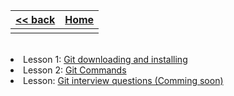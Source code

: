 
<style> 
 .markdown-body table {
   margin-bottom: -40px;
 }
 
 .markdown-body tbody {
    border-top: 2px solid #FFFFFF;
    border-bottom: 2px solid #FFFFFF;
    background-color: #FFFFFF;
}
 
.markdown-body td {
    border-right: 1px solid #FFFFFF;
    border-bottom: 1px solid #FFFFFF;
    padding: 5px;
}
</style>

| [<< back](../)                  | [Home](https://daniel-jb.github.io/CoderDojo)      |
| -------------                   | -----:                                             |
|              |       |

<br />
<li>Lesson 1: <a href="https://daniel-jb.github.io/CoderDojo/Git/Lesson_1-Downloading-And-Installing/">Git downloading and installing</a></li>
<li>Lesson 2: <a href="https://daniel-jb.github.io/CoderDojo/Git/Lesson_2-Git-Commands/">Git Commands</a></li>
<li>Lesson: <a href="https://daniel-jb.github.io/CoderDojo/Git/Lesson-Git-Interview-Questions/">Git interview questions (Comming soon)</a></li>

